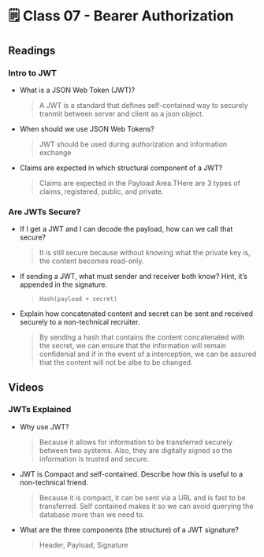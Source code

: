 # 🗒️ Class 07 - Bearer Authorization

## Readings

### Intro to JWT

- What is a JSON Web Token (JWT)?
  > A JWT is a standard that defines self-contained way to securely tranmit between server and client as a json object.

- When should we use JSON Web Tokens?
  > JWT should be used during authorization and information exchange

- Claims are expected in which structural component of a JWT?
  > Claims are expected in the Payload Area.THere are 3 types of claims, registered, public, and private.

### Are JWTs Secure?

- If I get a JWT and I can decode the payload, how can we call that secure?
  > It is still secure because without knowing what the private key is, the content becomes read-only.

- If sending a JWT, what must sender and receiver both know? Hint, it’s appended in the signature.
  >   `Hash(payload + secret)`
  
- Explain how concatenated content and secret can be sent and received securely to a non-technical recruiter.
  > By sending a hash that contains the content concatenated with the secret, we can ensure that the information will remain confidenial and if in the event of a interception, we can be assured that the content will not be albe to be changed.

## Videos

### JWTs Explained

- Why use JWT?
  > Because it allows for information to be transferred securely between two systems. Also, they are digitally signed so the information is trusted and secure.

- JWT is Compact and self-contained. Describe how this is useful to a non-technical friend.
  > Because it is compact, it can be sent via a URL and is fast to be transferred. Self contained makes it so we can avoid querying the database more than we need to.

- What are the three components (the structure) of a JWT signature?
  > Header, Payload, Signature
